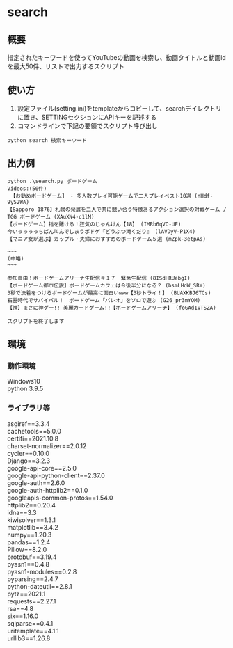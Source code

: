 # search

## 概要
指定されたキーワードを使ってYouTubeの動画を検索し、動画タイトルと動画idを最大50件、リストで出力するスクリプト

## 使い方
1. 設定ファイル(setting.ini)をtemplateからコピーして、searchデイレクトリに置き、SETTINGセクションにAPIキーを記述する
1. コマンドラインで下記の要領でスクリプト呼び出し
```
python search 検索キーワード
```

## 出力例
```
python .\search.py ボードゲーム
Videos:(50件)
 【お勧めボードゲーム】 - 多人数プレイ可能ゲームで二人プレイベスト10選 (nHdf-9yS2WA)
【Sapporo 1876】札幌の発展を二人で共に競い合う特徴あるアクション選択の対戦ゲーム / TGG ボードゲーム (XAuXN4-c1lM)
【ボードゲーム】指を賭ける！狂気のじゃんけん【18】 (IMRb6qVO-UE)
今いっっっっちばん叫んでしまうボドゲ『どうぶつ滝くだり』 (lAVDyV-P1X4)
【マニア女が選ぶ】カップル・夫婦におすすめのボードゲーム５選 (mZpk-3etpAs)

~~~
(中略)
~~~

参加自由！ボードゲームアリーナ生配信＃１７　緊急生配信 (8ISdHRUebgI)
【ボードゲーム都市伝説】ボードゲームカフェは今後半分になる？ (bsmLHoW_SRY)
3秒で決着をつけるボードゲームが最高に面白いwww【3秒トライ！】 (BUAXKBJ6TCs)
石器時代でサバイバル！　ボードゲーム「パレオ」をソロで遊ぶ (G26_pr3mYOM)
【神】まさに神ゲー!! 美麗カードゲーム!!【ボードゲームアリーナ】 (foGAd1VTSZA)

スクリプトを終了します
```

## 環境
### 動作環境
Windows10  
python 3.9.5  

### ライブラリ等  
asgiref==3.3.4  
cachetools==5.0.0  
certifi==2021.10.8  
charset-normalizer==2.0.12     
cycler==0.10.0  
Django==3.2.3  
google-api-core==2.5.0  
google-api-python-client==2.37.0  
google-auth==2.6.0  
google-auth-httplib2==0.1.0  
googleapis-common-protos==1.54.0  
httplib2==0.20.4  
idna==3.3  
kiwisolver==1.3.1  
matplotlib==3.4.2  
numpy==1.20.3  
pandas==1.2.4  
Pillow==8.2.0  
protobuf==3.19.4  
pyasn1==0.4.8  
pyasn1-modules==0.2.8  
pyparsing==2.4.7  
python-dateutil==2.8.1  
pytz==2021.1  
requests==2.27.1  
rsa==4.8  
six==1.16.0  
sqlparse==0.4.1  
uritemplate==4.1.1  
urllib3==1.26.8  